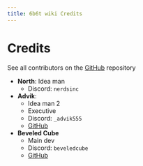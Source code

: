 ```yaml
---
title: 6b6t wiki Credits
---
```


# Credits
See all contributors on the [GitHub](https://github.com/therealrealguy/6b6twiki/) repository

* **North**: Idea man
  * Discord: `nerdsinc`
* **Advik**:
  * Idea man 2
  * Executive
  * Discord: `_advik555`
  * [GitHub](https://github.com/therealrealguy/)
* **Beveled Cube**
  * Main dev
  * Discord: `beveledcube`
  * [GitHub](https://github.com/CubeBeveled)